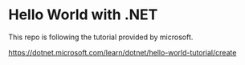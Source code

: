 # Hello World with .NET

This repo is following the tutorial provided by microsoft.

https://dotnet.microsoft.com/learn/dotnet/hello-world-tutorial/create
